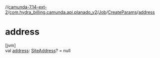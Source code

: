 //[camunda-7.14-ext-2](../../../../index.md)/[com.hydra_billing.camunda.api.planado_v2](../../index.md)/[Job](../index.md)/[CreateParams](index.md)/[address](address.md)

# address

[jvm]\
val [address](address.md): [SiteAddress](../../../com.hydra_billing.camunda.api.planado_v2.common_types/-site-address/index.md)? = null
